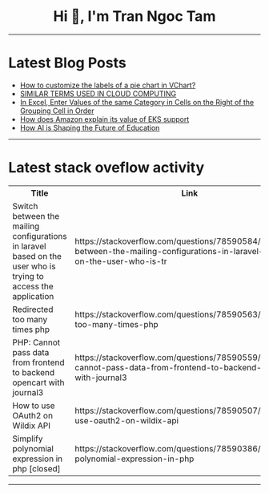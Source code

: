 <h1 align="center">Hi 👋, I'm Tran Ngoc Tam</h1>

---

# Latest Blog Posts 
<!-- BLOG-POST-LIST:START -->
- [How to customize the labels of a pie chart in VChart?](https://dev.to/neuqzxy/how-to-customize-the-labels-of-a-pie-chart-in-vchart-55kb)
- [SIMILAR TERMS USED IN CLOUD COMPUTING](https://dev.to/aizeon/similar-terms-used-in-cloud-computing-53a8)
- [In Excel, Enter Values of the same Category in Cells on the Right of the Grouping Cell in Order](https://dev.to/judith677/in-excel-enter-values-of-the-same-category-in-cells-on-the-right-of-the-grouping-cell-in-order-3g2f)
- [How does Amazon explain its value of EKS support](https://dev.to/abhiram_cdx/how-does-amazon-explain-its-value-of-eks-support-5hga)
- [How AI is Shaping the Future of Education](https://dev.to/arpit_dhiman_afe108fe83fb/how-ai-is-shaping-the-future-of-education-dng)
<!-- BLOG-POST-LIST:END -->

---

# Latest stack oveflow activity
<table>
  <tr><th>Title</th><th>Link</th></tr>
  <!-- STACKOVERFLOW:START --><tr><td>Switch between the mailing configurations in laravel based on the user who is trying to access the application</td><td>https://stackoverflow.com/questions/78590584/switch-between-the-mailing-configurations-in-laravel-based-on-the-user-who-is-tr</td></tr><tr><td>Redirected too many times php</td><td>https://stackoverflow.com/questions/78590563/redirected-too-many-times-php</td></tr><tr><td>PHP: Cannot pass data from frontend to backend opencart with journal3</td><td>https://stackoverflow.com/questions/78590559/php-cannot-pass-data-from-frontend-to-backend-opencart-with-journal3</td></tr><tr><td>How to use OAuth2 on Wildix API</td><td>https://stackoverflow.com/questions/78590507/how-to-use-oauth2-on-wildix-api</td></tr><tr><td>Simplify polynomial expression in php [closed]</td><td>https://stackoverflow.com/questions/78590386/simplify-polynomial-expression-in-php</td></tr><!-- STACKOVERFLOW:END -->
</table>

---



